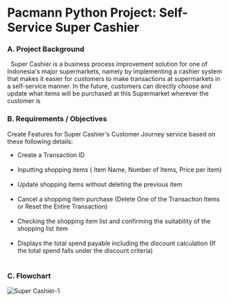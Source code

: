 # Pacmann Python Project: Self-Service Super Cashier


### A. Project Background
&nbsp;&nbsp;Super Cashier is a business process improvement solution for one of Indonesia's major supermarkets, namely by implementing a cashier system that makes it easier for customers to make transactions at supermarkets in a self-service manner. In the future, customers can directly choose and update what items will be purchased at this Supermarket wherever the customer is


### B. Requirements / Objectives
Create Features for Super Cashier's Customer Journey service based on these following details:
<ul>
<li>Create a Transaction ID</li><br>
<li>Inputting shopping items ( Item Name, Number of Items, Price per Item)</li><br>
<li>Update shopping items without deleting the previous item</li><br>
<li>Cancel a shopping item purchase (Delete One of the Transaction Items or Reset the Entire Transaction)</li><br>
<li>Checking the shopping item list and confirming the suitability of the shopping list item </li><br>
<li>Displays the total spend payable including the discount calculation (If the total spend falls under the discount criteria)</li><br>
</ul>



### C. Flowchart
![Super Cashier-1](https://user-images.githubusercontent.com/124477076/217675272-4fee7326-502f-45a7-bf91-0e859e59ccfe.png)

